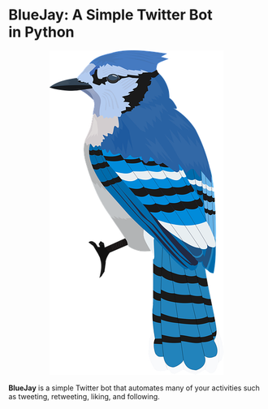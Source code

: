 # BlueJay: A Simple Twitter Bot in Python

<p align="center">
  <img src="bluejay.png">
</p>

**BlueJay** is a simple Twitter bot that automates many of your activities such as tweeting, retweeting, liking, and following.
